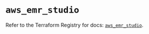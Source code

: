 # `aws_emr_studio`

Refer to the Terraform Registry for docs: [`aws_emr_studio`](https://registry.terraform.io/providers/hashicorp/aws/6.3.0/docs/resources/emr_studio).
